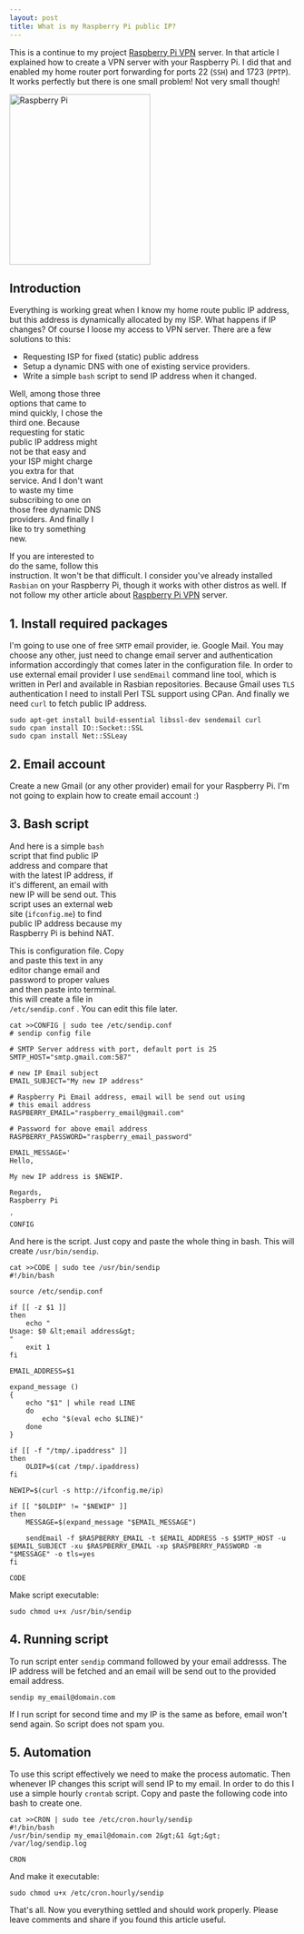 ```yaml
---
layout: post
title: What is my Raspberry Pi public IP?
---
```


This is a continue to my project [Raspberry Pi VPN][2] server. In that article I explained how to create a VPN server with your Raspberry Pi. I did that and enabled my home router port forwarding for ports 22 (`SSH`) and 1723 (`PPTP`). It works perfectly but there is one small problem! Not very small though!

[<img title="Raspberry Pi Public IP" src="http://www.boynux.com/wp-content/uploads/2014/04/Raspi_Colour_R-248x300.png" alt="Raspberry Pi" class="alignright wp-image-900 size-medium" height="300" width="248" />][1]

## Introduction

Everything is working great when I know my home route public IP address, but this address is dynamically allocated by my ISP. What happens if IP changes? Of course I loose my access to VPN server. There are a few solutions to this:

*   Requesting ISP for fixed (static) public address
*   Setup a dynamic DNS with one of existing service providers.
*   Write a simple `bash` script to send IP address when it changed.

<div class="ad float-right" style="float: right;">
  <script async src="//pagead2.googlesyndication.com/pagead/js/adsbygoogle.js"></script> <!-- Display Large Rectangle -->
  
  <ins class="adsbygoogle"
     style="display:inline-block;width:336px;height:280px"
     data-ad-client="ca-pub-7360583392867579"
     data-ad-slot="7819924448"></ins> <script>
(adsbygoogle = window.adsbygoogle || []).push({});
</script>
</div>

Well, among those three options that came to mind quickly, I chose the third one. Because requesting for static public IP address might not be that easy and your ISP might charge you extra for that service. And I don't want to waste my time subscribing to one on those free dynamic DNS providers. And finally I like to try something new.

If you are interested to do the same, follow this instruction. It won't be that difficult. I consider you've already installed `Rasbian` on your Raspberry Pi, though it works with other distros as well. If not follow my other article about [Raspberry Pi VPN][2] server.

## 1\. Install required packages

I'm going to use one of free `SMTP` email provider, ie. Google Mail. You may choose any other, just need to change email server and authentication information accordingly that comes later in the configuration file. In order to use external email provider I use `sendEmail` command line tool, which is written in Perl and available in Rasbian repositories. Because Gmail uses `TLS` authentication I need to install Perl TSL support using CPan. And finally we need `curl` to fetch public IP address.

<div class="ad">
  <script async="" src="//pagead2.googlesyndication.com/pagead/js/adsbygoogle.js"></script> <!-- Responsive Display -->
  
  <ins class="adsbygoogle" style="display:block"
     data-ad-client="ca-pub-7360583392867579"
     data-ad-slot="4587256441"
     data-ad-format="auto"></ins> <script>
(adsbygoogle = window.adsbygoogle || []).push({});
</script>
</div>

    sudo apt-get install build-essential libssl-dev sendemail curl
    sudo cpan install IO::Socket::SSL
    sudo cpan install Net::SSLeay

## 2\. Email account

Create a new Gmail (or any other provider) email for your Raspberry Pi. I'm not going to explain how to create email account :)

## 3\. Bash script

<div class="ad" style="float: right;">
  <script async="" src="//pagead2.googlesyndication.com/pagead/js/adsbygoogle.js"></script> <!-- Display Rect Medium -->
  
  <ins class="adsbygoogle" style="display:inline-block;width:300px;height:250px"
     data-ad-client="ca-pub-7360583392867579"
     data-ad-slot="7261521241"></ins> <script>
(adsbygoogle = window.adsbygoogle || []).push({});
</script>
</div>

And here is a simple `bash` script that find public IP address and compare that with the latest IP address, if it's different, an email with new IP will be send out. This script uses an external web site (`ifconfig.me`) to find public IP address because my Raspberry Pi is behind NAT.

This is configuration file. Copy and paste this text in any editor change email and password to proper values and then paste into terminal. this will create a file in `/etc/sendip.conf` . You can edit this file later.

    cat >>CONFIG | sudo tee /etc/sendip.conf
    # sendip config file

    # SMTP Server address with port, default port is 25
    SMTP_HOST="smtp.gmail.com:587"

    # new IP Email subject 
    EMAIL_SUBJECT="My new IP address"

    # Raspberry Pi Email address, email will be send out using
    # this email address
    RASPBERRY_EMAIL="raspberry_email@gmail.com"

    # Password for above email address
    RASPBERRY_PASSWORD="raspberry_email_password"

    EMAIL_MESSAGE='
    Hello,

    My new IP address is $NEWIP.

    Regards,
    Raspberry Pi

    '
    CONFIG

And here is the script. Just copy and paste the whole thing in bash. This will create `/usr/bin/sendip`.

<div class="ad">
  <script async="" src="//pagead2.googlesyndication.com/pagead/js/adsbygoogle.js"></script> <!-- Responsive Display -->
  
  <ins class="adsbygoogle" style="display:block"
     data-ad-client="ca-pub-7360583392867579"
     data-ad-slot="4587256441"
     data-ad-format="auto"></ins> <script>
(adsbygoogle = window.adsbygoogle || []).push({});
</script>
</div>

    cat >>CODE | sudo tee /usr/bin/sendip
    #!/bin/bash

    source /etc/sendip.conf

    if [[ -z $1 ]]
    then
        echo "
    Usage: $0 &lt;email address&gt; 
    "
        exit 1
    fi

    EMAIL_ADDRESS=$1

    expand_message ()
    {
        echo "$1" | while read LINE
        do
            echo "$(eval echo $LINE)"
        done
    }

    if [[ -f "/tmp/.ipaddress" ]]
    then
        OLDIP=$(cat /tmp/.ipaddress)
    fi

    NEWIP=$(curl -s http://ifconfig.me/ip)

    if [[ "$OLDIP" != "$NEWIP" ]]
    then
        MESSAGE=$(expand_message "$EMAIL_MESSAGE")

        sendEmail -f $RASPBERRY_EMAIL -t $EMAIL_ADDRESS -s $SMTP_HOST -u $EMAIL_SUBJECT -xu $RASPBERRY_EMAIL -xp $RASPBERRY_PASSWORD -m "$MESSAGE" -o tls=yes
    fi

    CODE

Make script executable:

    sudo chmod u+x /usr/bin/sendip

## 4\. Running script 

To run script enter `sendip` command followed by your email addresss. The IP address will be fetched and an email will be send out to the provided email address. 

    sendip my_email@domain.com

If I run script for second time and my IP is the same as before, email won't send again. So script does not spam you.

## 5\. Automation 

To use this script effectively we need to make the process automatic. Then whenever IP changes this script will send IP to my email. In order to do this I use a simple hourly `crontab` script. Copy and paste the following code into bash to create one. 

    cat >>CRON | sudo tee /etc/cron.hourly/sendip 
    #!/bin/bash
    /usr/bin/sendip my_email@domain.com 2&gt;&1 &gt;&gt; /var/log/sendip.log

    CRON

And make it executable: 

    sudo chmod u+x /etc/cron.hourly/sendip

<div class="ad">
  <script async="" src="//pagead2.googlesyndication.com/pagead/js/adsbygoogle.js"></script> <!-- Responsive Display -->
  
  <ins class="adsbygoogle" style="display:block"
     data-ad-client="ca-pub-7360583392867579"
     data-ad-slot="4587256441"
     data-ad-format="auto"></ins> <script>
(adsbygoogle = window.adsbygoogle || []).push({});
</script>
</div>

  
That's all. Now you everything settled and should work properly. Please leave comments and share if you found this article useful.

[1]: http://www.boynux.com/wp-content/uploads/2014/04/Raspi_Colour_R.png
[2]: http://www.boynux.com/raspberry-pi-vpn-server/ "Raspberry Pi VPN Server"
